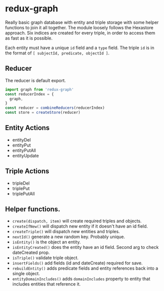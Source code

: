 # redux-graph

Really basic graph database with entity and triple storage with some helper functions to join it all together. The module loosely follows the Hexastore approach. Six indices are created for every triple, in order to access them as fast as it is possible.

Each entity must have a unique `id` field and a `type` field.
The triple `id` is in the format of `[ subjectId, predicate, objectId ]`.

## Reducer

The reducer is default export.

```javascript
import graph from 'redux-graph'
const reducerIndex = {
  graph,
}
const reducer = combineReducers(reducerIndex)
const store = createStore(reducer)
```

## Entity Actions

* entityDel
* entityPut
* entityPutAll
* entityUpdate

## Triple Actions

* tripleDel
* triplePut
* triplePutAll

## Helper functions.

* `create(dispatch, item)` will create required triples and objects.
* `createIfNew()` will dispatch new entity if it doesn't have an id field.
* `createTriple()` will dispatch new entities and triples.
* `nextId()` generate a new random key. Probably unique.
* `isEntity()` is the object an entity.
* `isEntityCreated()` does the entity have an id field. Second arg to check dateCreated prop.
* `isTriple()` validate triple object.
* `insertFields()` add fields (id and dateCreate) required for save.
* `rebuildEntity()` adds predicate fields and entity references back into a single object.
* `entityDomainIncludes()` adds `domainIncludes` property to entity that includes entities that reference it.
